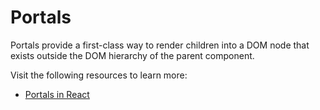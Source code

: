 # Portals

Portals provide a first-class way to render children into a DOM node that exists outside the DOM hierarchy of the parent component.

Visit the following resources to learn more:

- [Portals in React](https://reactjs.org/docs/portals.html)
